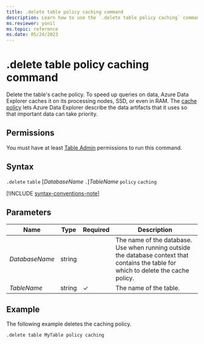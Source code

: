 ```yaml
---
title: .delete table policy caching command
description: Learn how to use the `.delete table policy caching` command to delete a table's cache policy.
ms.reviewer: yonil
ms.topic: reference
ms.date: 05/24/2023
---
```

# .delete table policy caching command

Delete the table's cache policy. To speed up queries on data, Azure Data Explorer caches it on its processing nodes, SSD, or even in RAM. The [cache policy](cachepolicy.md) lets Azure Data Explorer describe the data artifacts that it uses so that important data can take priority.

## Permissions

You must have at least [Table Admin](access-control/role-based-access-control.md) permissions to run this command.

## Syntax

`.delete` `table` [*DatabaseName* `.`]*TableName* `policy` `caching`

[!INCLUDE [syntax-conventions-note](../../includes/syntax-conventions-note.md)]

## Parameters

|Name|Type|Required|Description|
|--|--|--|--|
|*DatabaseName*|string||The name of the database. Use when running outside the database context that contains the table for which to delete the cache policy.|
|*TableName*|string|&check;|The name of the table.|

## Example

The following example deletes the caching policy.

```kusto
.delete table MyTable policy caching
```
